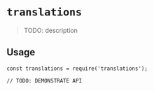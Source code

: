 # `translations`

> TODO: description

## Usage

```
const translations = require('translations');

// TODO: DEMONSTRATE API
```
